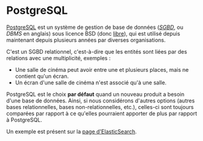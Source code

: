 # PostgreSQL

[PostgreSQL](https://www.postgresql.org/) est un système de gestion de base de données
(_[SGBD](https://fr.wikipedia.org/wiki/Syst%C3%A8me_de_gestion_de_base_de_donn%C3%A9es)_, ou _DBMS_ en anglais) sous
licence BSD (donc [libre](https://fr.wikipedia.org/wiki/Licence_libre)), qui est utilisé depuis maintenant depuis
plusieurs années par diverses organisations.

C'est un SGBD relationnel, c'est-à-dire que les entités sont liées par des relations avec une multiplicité, exemples :

- Une salle de cinéma peut avoir entre une et plusieurs places, mais ne contient qu'un écran.
- Un écran d'une salle de cinéma n'est associé qu'à une salle.

PostgreSQL est le choix **par défaut** quand un nouveau produit a besoin d'une base de données. Ainsi, si nous
considérons d'autres options (autres bases relationnelles, bases non-relationnelles, etc.), celles-ci sont toujours
comparées par rapport à ce qu'elles pourraient apporter de plus par rapport à PostgreSQL.

Un exemple est présent sur la [page d'ElasticSearch](elasticsearch.md).
